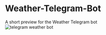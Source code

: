 # Weather-Telegram-Bot
A short preview for the Weather Telegram bot
<br>
![telegram weather bot](https://i.imgur.com/gSENXbQ.gif)
